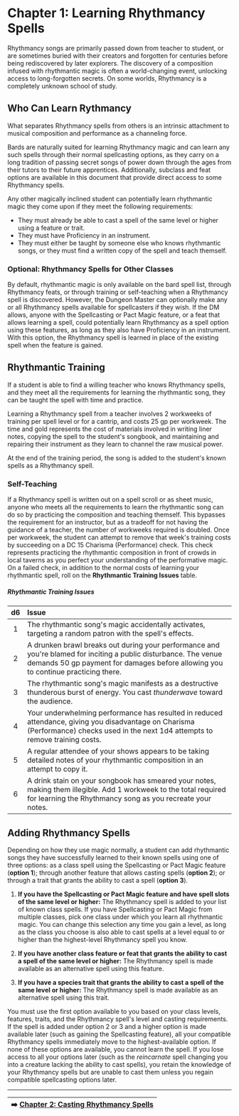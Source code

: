 # Chapter 1: Learning Rhythmancy Spells

Rhythmancy songs are primarily passed down from teacher to student, or are sometimes buried with their creators and forgotten for centuries before being rediscovered by later explorers. The discovery of a composition infused with rhythmantic magic is often a world-changing event, unlocking access to long-forgotten secrets. On some worlds, Rhythmancy is a completely unknown school of study.

## Who Can Learn Rythmancy

What separates Rhythmancy spells from others is an intrinsic attachment to musical composition and performance as a channeling force.

Bards are naturally suited for learning Rhythmancy magic and can learn any such spells through their normal spellcasting options, as they carry on a long tradition of passing secret songs of power down through the ages from their tutors to their future apprentices. Additionally, subclass and feat options are available in this document that provide direct access to some Rhythmancy spells.

Any other magically inclined student can potentially learn rhythmantic magic they come upon if they meet the following requirements:

- They must already be able to cast a spell of the same level or higher using a feature or trait.
- They must have Proficiency in an instrument.
- They must either be taught by someone else who knows rhythmantic songs, or they must find a written copy of the spell and teach themself.

### Optional: Rhythmancy Spells for Other Classes

By default, rhythmantic magic is only available on the bard spell list, through Rhythmancy feats, or through training or self-teaching when a Rhythmancy spell is discovered. However, the Dungeon Master can optionally make any or all Rhythmancy spells available for spellcasters if they wish. If the DM allows, anyone with the Spellcasting or Pact Magic feature, or a feat that allows learning a spell, could potentially learn Rhythmancy as a spell option using these features, as long as they also have Proficiency in an instrument. With this option, the Rhythmancy spell is learned in place of the existing spell when the feature is gained.

## Rhythmantic Training

If a student is able to find a willing teacher who knows Rhythmancy spells, and they meet all the requirements for learning the rhythmantic song, they can be taught the spell with time and practice.

Learning a Rhythmancy spell from a teacher involves 2 workweeks of training per spell level or for a cantrip, and costs 25 gp per workweek. The time and gold represents the cost of materials involved in writing liner notes, copying the spell to the student's songbook, and maintaining and repairing their instrument as they learn to channel the raw musical power.

At the end of the training period, the song is added to the student's known spells as a Rhythmancy spell.

### Self-Teaching

If a Rhythmancy spell is written out on a spell scroll or as sheet music, anyone who meets all the requirements to learn the rhythmantic song can do so by practicing the composition and teaching themself. This bypasses the requirement for an instructor, but as a tradeoff for not having the guidance of a teacher, the number of workweeks required is doubled. Once per workweek, the student can attempt to remove that week's training costs by succeeding on a DC 15 Charisma (Performance) check. This check represents practicing the rhythmantic composition in front of crowds in local taverns as you perfect your understanding of the performative magic. On a failed check, in addition to the normal costs of learning your rhythmantic spell, roll on the **Rhythmantic Training Issues** table.

##### Rhythmantic Training Issues
| d6 | Issue |
|:--:|:------|
| 1  | The rhythmantic song's magic accidentally activates, targeting a random patron with the spell's effects. |
| 2  | A drunken brawl breaks out during your performance and you're blamed for inciting a public disturbance. The venue demands 50 gp payment for damages before allowing you to continue practicing there. |
| 3  | The rhythmantic song's magic manifests as a destructive thunderous burst of energy. You cast _thunderwave_ toward the audience. |
| 4  | Your underwhelming performance has resulted in reduced attendance, giving you disadvantage on Charisma (Performance) checks used in the next 1d4 attempts to remove training costs. |
| 5  | A regular attendee of your shows appears to be taking detailed notes of your rhythmantic composition in an attempt to copy it. |
| 6  | A drink stain on your songbook has smeared your notes, making them illegible. Add 1 workweek to the total required for learning the Rhythmancy song as you recreate your notes. |

## Adding Rhythmancy Spells

Depending on how they use magic normally, a student can add rhythmantic songs they have successfully learned to their known spells using one of three options: as a class spell using the Spellcasting or Pact Magic feature (**option 1**); through another feature that allows casting spells (**option 2**); or through a trait that grants the ability to cast a spell (**option 3**).

1. **If you have the Spellcasting or Pact Magic feature and have spell slots of the same level or higher:** The Rhythmancy spell is added to your list of known class spells. If you have Spellcasting or Pact Magic from multiple classes, pick one class under which you learn all rhythmantic magic. You can change this selection any time you gain a level, as long as the class you choose is also able to cast spells at a level equal to or higher than the highest-level Rhythmancy spell you know.

2. **If you have another class feature or feat that grants the ability to cast a spell of the same level or higher:** The Rhythmancy spell is made available as an alternative spell using this feature.

3. **If you have a species trait that grants the ability to cast a spell of the same level or higher:** The Rhythmancy spell is made available as an alternative spell using this trait.

You must use the first option available to you based on your class levels, features, traits, and the Rhythmancy spell's level and casting requirements. If the spell is added under option 2 or 3 and a higher option is made available later (such as gaining the Spellcasting feature), all your compatible Rhythmancy spells immediately move to the highest-available option. If none of these options are available, you cannot learn the spell. If you lose access to all your options later (such as the _reincarnate_ spell changing you into a creature lacking the ability to cast spells), you retain the knowledge of your Rhythmancy spells but are unable to cast them unless you regain compatible spellcasting options later.

---

| ➡️ [Chapter 2: Casting Rhythmancy Spells](ch-2-casting-rhythmancy-spells.md) |
|:-|

